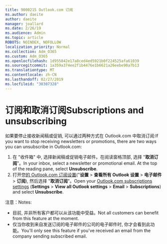 ```yaml
---
title: 9000215 Outlook.com 订阅
ms.author: daeite
author: daeite
manager: joallard
ms.date: 2/26/19
ms.audience: Admin
ms.topic: article
ROBOTS: NOINDEX, NOFOLLOW
localization_priority: Normal
ms.collection: Adm_O365
ms.custom: Adm_O365
ms.openlocfilehash: 1d955842e17a8ced4ed5921b0f224525afa61039
ms.sourcegitcommit: 1a359a374ee2f1b4476e1b6621a26eebe90a7b13
ms.translationtype: MT
ms.contentlocale: zh-CN
ms.lasthandoff: 02/27/2019
ms.locfileid: "30307328"
---
```

# <a name="subscriptions-and-unsubscribing"></a><span data-ttu-id="b0872-102">订阅和取消订阅</span><span class="sxs-lookup"><span data-stu-id="b0872-102">Subscriptions and unsubscribing</span></span>

<span data-ttu-id="b0872-103">如果要停止接收新闻稿或促销, 可以通过两种方式在 Outlook.com 中取消订阅:</span><span class="sxs-lookup"><span data-stu-id="b0872-103">If you want to stop receiving newsletters or promotions, there are two ways you can unsubscribe in Outlook.com:</span></span>

1. <span data-ttu-id="b0872-p101">在 "收件箱" 中, 选择新闻稿或促销电子邮件。在阅读窗格顶部, 选择 "**取消订阅**"。</span><span class="sxs-lookup"><span data-stu-id="b0872-p101">In your inbox, select a newsletter or promotional email. At the top of the reading pane, select **Unsubscribe**.</span></span>
2. <span data-ttu-id="b0872-106">打开您[的 Outlook.com 订阅设置](https://outlook.live.com/mail/options/mail/brandsSubscriptions)("**设置** > **查看所有 Outlook 设置** > **电子邮件** > **订阅**), 然后选择 "**取消订阅**"。</span><span class="sxs-lookup"><span data-stu-id="b0872-106">Open your [Outlook.com subscriptions settings](https://outlook.live.com/mail/options/mail/brandsSubscriptions) (**Settings** > **View all Outlook settings** > **Email** > **Subscriptions**) and select **Unsubscribe**.</span></span>

<span data-ttu-id="b0872-107">注意：</span><span class="sxs-lookup"><span data-stu-id="b0872-107">Notes:</span></span>

- <span data-ttu-id="b0872-108">目前, 并非所有客户都可以从该功能中受益。</span><span class="sxs-lookup"><span data-stu-id="b0872-108">Not all customers can benefit from this feature at the moment.</span></span>
- <span data-ttu-id="b0872-109">仅当你收到来自发送订阅的电子邮件的公司的电子邮件时, 你才会看到此功能。</span><span class="sxs-lookup"><span data-stu-id="b0872-109">You'll only see this feature if you've received an email from the company sending subscribed email.</span></span>